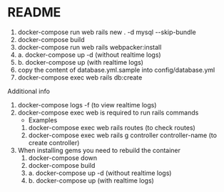 # README
1. docker-compose run web rails new . -d mysql --skip-bundle
2. docker-compose build
3. docker-compose run web rails webpacker:install
4. a. docker-compose up -d (without realtime logs) 
4. b. docker-compose up (with realtime logs) 
5. copy the content of database.yml.sample into config/database.yml
6. docker-compose exec web rails db:create

Additional info

1. docker-compose logs -f (to view realtime logs)
2. docker-compose exec web is required to run rails commands
   - Examples
    1. docker-compose exec web rails routes (to check routes)
    2. docker-compose exec web rails g controller controller-name (to create controller)
3. When installing gems you need to rebuild the container
    1. docker-compose down
    2. docker-compose build
    3. a. docker-compose up -d (without realtime logs) 
    3. b. docker-compose up (with realtime logs) 